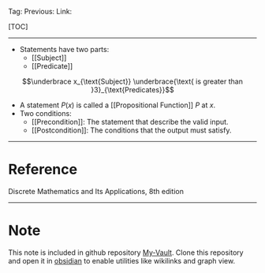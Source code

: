 Tag: 
Previous: 
Link: 

[TOC]

---

- Statements have two parts:
	- [[Subject]]
	- [[Predicate]]

$$\underbrace x_{\text{Subject}} \underbrace{\text{ is greater than }3}_{\text{Predicates}}$$

- A statement $P(x)$ is called a [[Propositional Function]] $P$ at $x$.
- Two conditions:
	- [[Precondition]]: The statement that describe the valid input.
	- [[Postcondition]]: The conditions that the output must satisfy.

---

# Reference

Discrete Mathematics and Its Applications, 8th edition

---

# Note

This note is included in github repository [My-Vault](https://github.com/LittleD3092/My-Vault.git). Clone this repository and open it in [obsidian](https://obsidian.md/) to enable utilities like wikilinks and graph view.